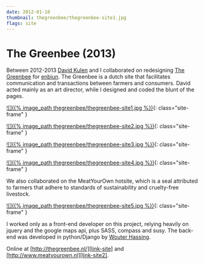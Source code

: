 ```yaml
---
date: 2012-01-10
thumbnail: thegreenbee/thegreenbee-site1.jpg
flags: site
---
```


# The Greenbee (2013)

Between 2012-2013 [David Kulen][collab1] and I collaborated on redesigning [The Greenbee][link-site] for [enbiun][collab2]. The Greenbee is a dutch site that facilitates communication and transactions between farmers and consumers. David acted mainly as an art director, while I designed and coded the blunt of the pages.

[![]({% image_path thegreenbee/thegreenbee-site1.jpg %})][link-site]{: class="site-frame" }

[![]({% image_path thegreenbee/thegreenbee-site2.jpg %})][link-site]{: class="site-frame" }

[![]({% image_path thegreenbee/thegreenbee-site3.jpg %})][link-site]{: class="site-frame" }

[![]({% image_path thegreenbee/thegreenbee-site4.jpg %})][link-site]{: class="site-frame" }

We also collaborated on the MeatYourOwn hotsite, which is a seal attributed to farmers that adhere to standards of sustainability and cruelty-free livestock.

[![]({% image_path thegreenbee/thegreenbee-site5.jpg %})][link-site2]{: class="site-frame" }

I worked only as a front-end developer on this project, relying heavily on jquery and the google maps api, plus SASS, compass and susy. The back-end was developed in python/Django by [Wouter Hassing][collab3].


Online at [http://thegreenbee.nl/][link-site] and [http://www.meatyourown.nl][link-site2].

[collab1]: http://dkulen.net
[collab2]: http://enbiun.nl
[collab3]: http://github.com/wouterhassing
[link-site]: http://thegreenbee.nl
[link-site2]: http://meatyourown.nl
